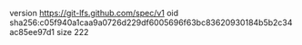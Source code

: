 version https://git-lfs.github.com/spec/v1
oid sha256:c05f940a1caa9a0726d229df6005696f63bc83620930184b5b2c34ac85ee97d1
size 222
